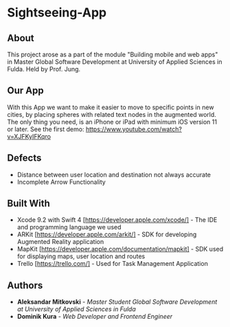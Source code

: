 # Sightseeing-App

## About
This project arose as a part of the module "Building mobile and web apps" in Master Global Software Development at University of Applied Sciences in Fulda.
Held by Prof. Jung.

## Our App
With this App we want to make it easier to move to specific points in new cities, by placing spheres with related text nodes in the augmented world.
The only thing you need, is an iPhone or iPad with minimum iOS version 11 or later.
See the first demo: https://www.youtube.com/watch?v=XJFKyIFKqro

## Defects
- Distance between user location and destination not always accurate
- Incomplete Arrow Functionality

## Built With
- Xcode 9.2 with Swift 4 [https://developer.apple.com/xcode/] - The IDE and programming language we used
- ARKit  [https://developer.apple.com/arkit/] - SDK for developing Augmented Reality application
- MapKit [https://developer.apple.com/documentation/mapkit] -  SDK used for displaying maps, user location and routes
- Trello [https://trello.com/] - Used for Task Management Application

## Authors
* **Aleksandar Mitkovski** - *Master Student Global Software Development at University of Applied Sciences in Fulda*
* **Dominik Kura** - *Web Developer and Frontend Engineer*
